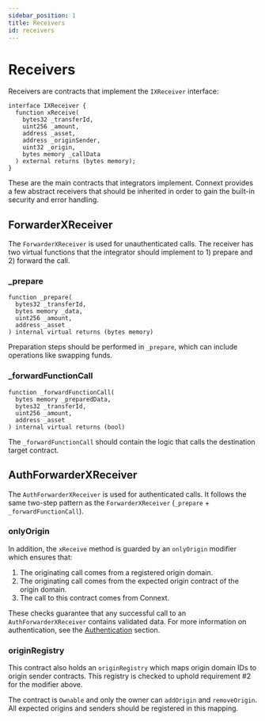 ```yaml
---
sidebar_position: 1
title: Receivers
id: receivers
---
```


# Receivers

Receivers are contracts that implement the `IXReceiver` interface:

```solidity
interface IXReceiver {
  function xReceive(
    bytes32 _transferId,
    uint256 _amount,
    address _asset,
    address _originSender,
    uint32 _origin,
    bytes memory _callData
  ) external returns (bytes memory);
}
```

These are the main contracts that integrators implement. Connext provides a few abstract receivers that should be inherited in order to gain the built-in security and error handling.

## ForwarderXReceiver

The `ForwarderXReceiver` is used for unauthenticated calls. The receiver has two virtual functions that the integrator should implement to 1) prepare and 2) forward the call.

### _prepare

```solidity
function _prepare(
  bytes32 _transferId,
  bytes memory _data,
  uint256 _amount,
  address _asset
) internal virtual returns (bytes memory)
```

Preparation steps should be performed in `_prepare`, which can include operations like swapping funds.

### _forwardFunctionCall

```solidity
function _forwardFunctionCall(
  bytes memory _preparedData,
  bytes32 _transferId,
  uint256 _amount,
  address _asset
) internal virtual returns (bool)
```

The `_forwardFunctionCall` should contain the logic that calls the destination target contract. 

## AuthForwarderXReceiver

The `AuthForwarderXReceiver` is used for authenticated calls. It follows the same two-step pattern as the `ForwarderXReceiver` (`_prepare` + `_forwardFunctionCall`).

### onlyOrigin

In addition, the `xReceive` method is guarded by an `onlyOrigin` modifier which ensures that:
 
  1. The originating call comes from a registered origin domain.
  2. The originating call comes from the expected origin contract of the origin domain.
  3. The call to this contract comes from Connext.

These checks guarantee that any successful call to an `AuthForwarderXReceiver` contains validated data. For more information on authentication, see the [Authentication](../../guides/authentication.md) section.

### originRegistry

This contract also holds an `originRegistry` which maps origin domain IDs to origin sender contracts. This registry is checked to uphold requirement #2 for the modifier above.

The contract is `Ownable` and only the owner can `addOrigin` and `removeOrigin`. All expected origins and senders should be registered in this mapping.